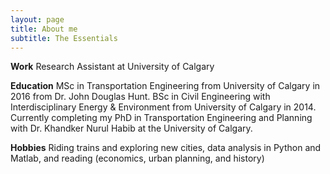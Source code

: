 ```yaml
---
layout: page
title: About me
subtitle: The Essentials
---
```


**Work** Research Assistant at University of Calgary

**Education** MSc in Transportation Engineering from University of Calgary in 2016 from Dr. John Douglas Hunt. BSc in Civil Engineering with Interdisciplinary Energy & Environment from University of Calgary in 2014. Currently completing my PhD in Transportation Engineering and Planning with Dr. Khandker Nurul Habib at the University of Calgary.

**Hobbies** Riding trains and exploring new cities, data analysis in Python and Matlab, and reading (economics, urban planning, and history)
